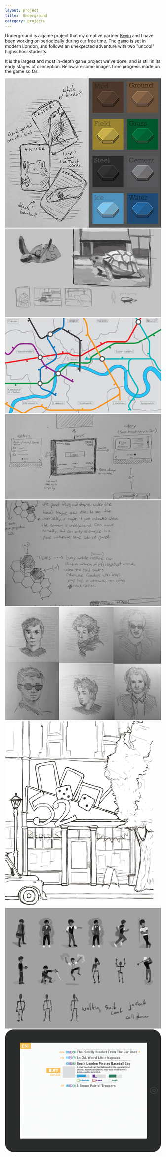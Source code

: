 ```yaml
---
layout: project
title:  Underground
category: projects
---
```

Underground is a game project that my creative partner [Kevin](http://www.kevinmcgillivray.net "Kevin McGillivray") and I have been working on periodically during our free time.  The game is set in modern London, and follows an unexpected adventure with two "uncool" highschool students.  

It is the largest and most in-depth game project we've done, and is still in its early stages of conception.  Below are some images from progress made on the game so far:

![underground_image01](/img/underground1.jpg)
![underground_image02](/img/underground2.png)
![underground_image03](/img/underground3.jpg)
![underground_image04](/img/underground4.jpeg)
![underground_image05](/img/underground5.png)
![underground_image06](/img/underground6.gif)
![underground_image07](/img/underground7.png)
![underground_image08](/img/underground8.gif)
